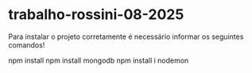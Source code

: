 # trabalho-rossini-08-2025
Para instalar o projeto corretamente é necessário informar os seguintes comandos!

npm install
npm install mongodb
npm install i nodemon